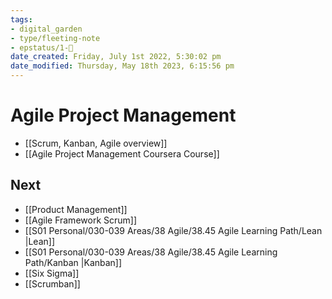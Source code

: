 ```yaml
---
tags: 
- digital_garden
- type/fleeting-note
- epstatus/1-🌱
date_created: Friday, July 1st 2022, 5:30:02 pm
date_modified: Thursday, May 18th 2023, 6:15:56 pm
---
```



# Agile Project Management

+ [[Scrum, Kanban, Agile overview]]
+ [[Agile Project Management Coursera Course]]

## Next
- [[Product Management]]
- [[Agile Framework Scrum]]
- [[S01 Personal/030-039 Areas/38 Agile/38.45 Agile Learning Path/Lean |Lean]]
- [[S01 Personal/030-039 Areas/38 Agile/38.45 Agile Learning Path/Kanban |Kanban]]
- [[Six Sigma]]
- [[Scrumban]]
